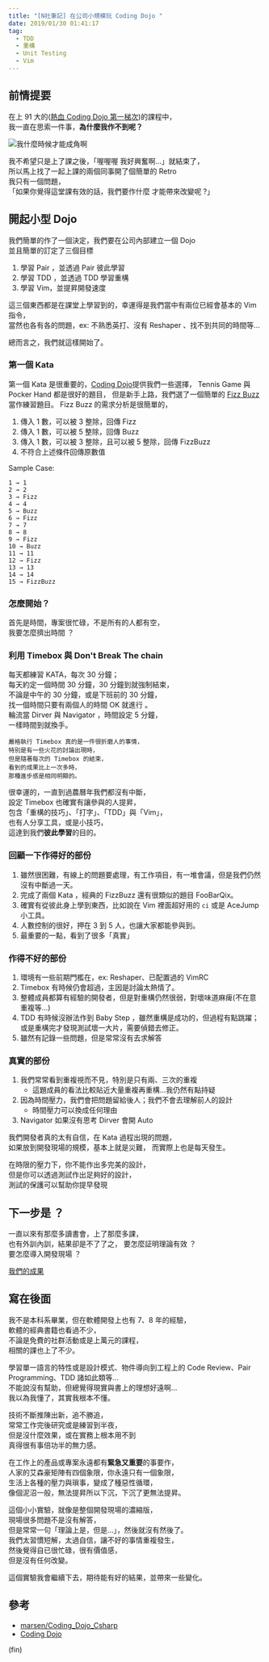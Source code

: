 ```yaml
---
title: "[N社筆記] 在公司小規模玩 Coding Dojo "
date: 2019/01/30 01:41:17
tag:
  - TDD
  - 重構
  - Unit Testing
  - Vim
---
```

## 前情提要
在上 91 大的([熱血 Coding Dojo 第一梯次](https://blog.marsen.me/2019/01/13/2019/91_coding_dojo_log/))的課程中，  
我一直在思索一件事，**為什麼我作不到呢？**

![我什麼時候才能成角啊](/images/2019/1/be_a_star.jpg)

我不希望只是上了課之後，「喔喔喔 我好興奮啊...」就結束了，  
所以馬上找了一起上課的兩個同事開了個簡單的 Retro  
我只有一個問題，  
「如果你覺得這堂課有效的話，我們要作什麼 才能帶來改變呢 ?」  

## 開起小型 Dojo

我們簡單的作了一個決定，我們要在公司內部建立一個 Dojo  
並且簡單的訂定了三個目標

1. 學習 Pair ，並透過 Pair 彼此學習
2. 學習 TDD ，並透過 TDD 學習重構
3. 學習 Vim，並提昇開發速度

這三個東西都是在課堂上學習到的，幸運得是我們當中有兩位已經會基本的 Vim 指令，  
當然也各有各的問題，ex: 不熟悉英打、沒有 Reshaper 、找不到共同的時間等…

總而言之，我們就這樣開始了。

### 第一個 Kata

第一個 Kata 是很重要的，[Coding Dojo](http://codingdojo.org/kata/)提供我們一些選擇，
Tennis Game 與 Pocker Hand 都是很好的題目，
但是新手上路，我們選了一個簡單的 [Fizz Buzz](http://codingdojo.org/kata/FizzBuzz/) 當作練習題目。
Fizz Buzz 的需求分析是很簡單的，  

1. 傳入 1 數，可以被 3 整除，回傳 Fizz
2. 傳入 1 數，可以被 5 整除，回傳 Buzz
3. 傳入 1 數，可以被 3 整除，且可以被 5 整除，回傳 FizzBuzz
4. 不符合上述條件回傳原數值

Sample Case:
```
1 → 1
2 → 2
3 → Fizz
4 → 4
5 → Buzz
6 → Fizz
7 → 7
8 → 8
9 → Fizz
10 → Buzz
11 → 11
12 → Fizz
13 → 13
14 → 14
15 → FizzBuzz
```

### 怎麼開始？
首先是時間，專案很忙碌，不是所有的人都有空，  
我要怎麼擠出時間 ？  

### 利用 Timebox 與 Don't Break The chain
每天都練習 KATA，每次 30 分鐘；  
每天約定一個時間 30 分鐘，30 分鐘到就強制結束，  
不論是中午的 30 分鐘，或是下班前的 30 分鐘，  
找一個時間只要有兩個人的時間 OK 就進行 。  
輪流當 Dirver 與 Navigator ，時間設定 5 分鐘，  
一樣時間到就換手。

```
嚴格執行 Timebox 真的是一件很折磨人的事情，  
特別是有一些火花的討論出現時，
但是隨著每次的 Timebox 的結束，
看到的成果比上一次多時，  
那種進步感是相同明顯的。
```

很幸運的，一直到過農曆年我們都沒有中斷，  
設定 Timebox 也確實有讓參與的人提昇，  
包含「重構的技巧」、「打字」、「TDD」與「Vim」，  
也有人分享工具，或是小技巧，  
這達到我們**彼此學習**的目的。  

### 回顧一下作得好的部份
1. 雖然很困難，有線上的問題要處理，有工作項目，有一堆會議，但是我們仍然沒有中斷過一天。
2. 完成了兩個 Kata ，經典的 FizzBuzz 還有很類似的題目 FooBarQix。
3. 確實有從彼此身上學到東西，比如說在 Vim 裡面超好用的 `ci` 或是 AceJump 小工具。
4. 人數控制的很好，押在 3 到 5 人，也讓大家都能參與到。
5. 最重要的一點，看到了很多「真實」

### 作得不好的部份
1. 環境有一些前期門檻在，ex: Reshaper、已配置過的 VimRC
2. Timebox 有時候仍會超過，主因是討論太熱情了。
3. 整體成員都算有經驗的開發者，但是對重構仍然很弱，對壞味道麻痺(不在意重複等…)
4. TDD 有時候沒辦法作到 Baby Step ，雖然重構是成功的，但過程有點跳躍；或是重構完才發現測試壞一大片，需要偵錯去修正。
5. 雖然有記錄一些問題，但是常常沒有去求解答

### 真實的部份
1. 我們常常看到重複視而不見，特別是只有兩、三次的重複
   - 這題成員的看法比較貼近大量重複再重構…我仍然有點持疑  
2. 因為時間壓力，我們會把問題留給後人；我們不會去理解前人的設計
   - 時間壓力可以換成任何理由
3. Navigator 如果沒有思考 Dirver 會開 Auto

我們開發者真的太有自信，在 Kata 過程出現的問題，  
如果放到開發現場的規模，基本上就是災難，
而實際上也是每天發生。

在時限的壓力下，你不能作出多完美的設計，  
但是你可以透過測試作出足夠好的設計，  
測試的保護可以幫助你提早發現

## 下一步是 ？

一直以來有那麼多讀書會，上了那麼多課，  
也有外訓內訓，結果卻是不了了之，
要怎麼証明理論有效 ？  
要怎麼導入開發現場 ？

[我們的成果](https://github.com/marsen/Coding_Dojo_Csharp)

## 寫在後面

我不是本科系畢業，但在軟體開發上也有 7、8 年的經驗，  
軟體的經典書籍也看過不少，  
不論是免費的社群活動或是上萬元的課程，  
相關的課也上了不少。  

學習單一語言的特性或是設計模式、物件導向到工程上的 Code Review、Pair Programming、TDD 諸如此類等…  
不能說沒有幫助，但總覺得現實與書上的理想好遠啊…  
我以為我懂了，其實我根本不懂。  

技術不斷推陳出新，追不勝追，  
常常工作完後研究或是練習到半夜，  
但是沒什麼效果，或在實務上根本用不到  
真得很有事倍功半的無力感。  

在工作上的產品或專案永遠都有**緊急又重要**的事要作，  
人家的艾森豪矩陣有四個象限，你永遠只有一個象限，  
生活上各種的壓力與瑣事，變成了種惡性循環，  
像個泥沼一般，無法提昇所以下沉，下沉了更無法提昇。  

這個小小實驗，就像是整個開發現場的濃縮版，  
現場很多問題不是沒有解答，  
但是常常一句「理論上是，但是…」，然後就沒有然後了。  
我們太習慣短解，太過自信，讓不好的事情重複發生，  
然後覺得自已很忙碌，很有價值感，  
但是沒有任何改變。

這個實驗我會繼續下去，期待能有好的結果，並帶來一些變化。  

## 參考
- [marsen/Coding_Dojo_Csharp](https://github.com/marsen/Coding_Dojo_Csharp)
- [Coding Dojo](http://codingdojo.org/KataCatalogue/)

(fin)